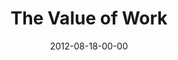 ---
layout: message
category: message
series: "How to Love Your Job"
title: "The Value of Work"
date: 2012-08-18-00-00
message_id: 742
audio: "http://s3.amazonaws.com/crossroads-media/media/legacy/mp3/htlyj_01.mp3"
audio-duration: "44:53"
program: "http://s3.amazonaws.com/crossroads-media/media/legacy/documents/08_18-19_12Program.pdf"
description: "Brian Tome talks about the value of work."
video: "https://s3.amazonaws.com/crossroadsvideomessages/htlyj_01.mp4"
video-duration: "44:59"
video-image: "http://s3.amazonaws.com/crossroads-media/images/legacy/content/htlyj_01_Still.jpg"
explicit: false
---